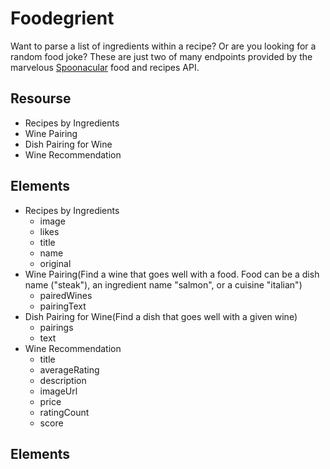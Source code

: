 # Foodegrient
Want to parse a list of ingredients within a recipe? Or are you looking for a random food joke? These are just two of many endpoints provided by the marvelous [Spoonacular](https://spoonacular.com/) food and recipes API.

## Resourse

* Recipes by Ingredients
* Wine Pairing
* Dish Pairing for Wine
* Wine Recommendation
## Elements

* Recipes by Ingredients
    *  image
    *  likes
    *  title
    *  name
    * original
* Wine Pairing(Find a wine that goes well with a food. Food can be a dish name ("steak"), an ingredient name "salmon", or a cuisine "italian")
    *  pairedWines
    *  pairingText
* Dish Pairing for Wine(Find a dish that goes well with a given wine)
    *  pairings
    *  text
* Wine Recommendation
    *  title
    *  averageRating
    *  description
    *  imageUrl
    *  price
    *  ratingCount
    *  score
## Elements
